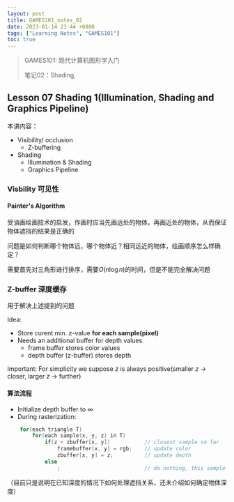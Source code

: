 ```yaml
---
layout: post
title: GAMES101_notes_02
date: 2023-01-14 23:44 +0800
tags: ["Learning Notes", "GAMES101"]
toc: true
---
```


> GAMES101: 现代计算机图形学入门
>
> 笔记02：Shading,

## Lesson 07 Shading 1(Illumination, Shading and Graphics Pipeline)

本讲内容：

- Visibility/ occlusion
  - Z-buffering
- Shading
  - Illumination & Shading
  - Graphics Pipeline

### Visbility 可见性

#### Painter's Algorithm

受油画绘画技术的启发，作画时应当先画远处的物体，再画近处的物体，从而保证物体遮挡的结果是正确的

问题是如何判断哪个物体远，哪个物体近？相同远近的物体，绘画顺序怎么样确定？

需要首先对三角形进行排序，需要$O(n\log n)$的时间，但是不能完全解决问题

### Z-buffer 深度缓存

用于解决上述提到的问题

Idea:

- Store curent min. z-value __for each sample(pixel)__
- Needs an additional buffer for depth values
  - frame buffer stores color values
  - depth buffer (z-buffer) stores depth

Important: For simplicity we suppose $z$ is always positive(smaller $z$ -> closer, larger $z$ -> further)

#### 算法流程

- Initialize depth buffer to $\infty$
- During rasterization:

```c++
    for(each triangle T)
        for(each sample(x, y, z) in T)
            if(z < zbuffer[x, y])           // closest sample so far
                framebuffer[x, y] = rgb;    // update color
                zbuffer[x, y] = z;          // update depth
            else
                ;                           // do nothing, this sample is occluded
```

（目前只是说明在已知深度的情况下如何处理遮挡关系，还未介绍如何确定物体深度）

